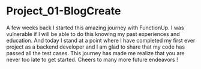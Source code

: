 # Project_01-BlogCreate
A few weeks back I started this amazing journey with FunctionUp. I was vulnerable if I will be able to do this knowing my past experiences and education. And today I stand at a point where I have completed my first ever project as a backend developer and I am glad to share that my code has passed all the test cases. This journey has made me realize that you are never too late to get started. Cheers to many more future endeavors !
